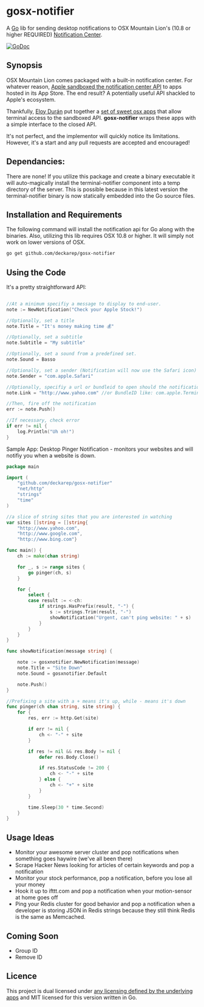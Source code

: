 gosx-notifier
===========================
A [Go](http://golang.org) lib for sending desktop notifications to OSX Mountain Lion's (10.8 or higher REQUIRED)
[Notification Center](http://www.macworld.com/article/1165411/mountain_lion_hands_on_with_notification_center.html).

[![GoDoc](http://godoc.org/github.com/deckarep/gosx-notifier?status.png)](http://godoc.org/github.com/deckarep/gosx-notifier)

Synopsis
--------
OSX Mountain Lion comes packaged with a built-in notification center. For whatever reason, [Apple sandboxed the
notification center API](http://forums.macrumors.com/showthread.php?t=1403807) to apps hosted in its App Store. The end
result? A potentially useful API shackled to Apple's ecosystem.

Thankfully, [Eloy Durán](https://github.com/alloy) put together a
[set of sweet osx apps](https://github.com/alloy/terminal-notifier) that allow terminal access to the sandboxed API.
**gosx-notifier** wraps these apps with a simple interface to the closed API.

It's not perfect, and the implementor will quickly notice its limitations. However, it's a start and any pull requests are accepted and encouraged!

Dependancies:
-------------
There are none! If you utilize this package and create a binary executable it will auto-magically install the terminal-notifier component into a temp directory of the server.  This is possible because in this latest version the terminal-notifier binary is now statically embedded into the Go source files.


Installation and Requirements
-----------------------------
The following command will install the notification api for Go along with the binaries.  Also, utilizing this lib requires OSX 10.8 or higher. It will simply not work on lower versions of OSX.

```sh
go get github.com/deckarep/gosx-notifier
```

Using the Code
------------------
It's a pretty straightforward API:

```Go
	
//At a minimum specifiy a message to display to end-user.
note := NewNotification("Check your Apple Stock!")

//Optionally, set a title
note.Title = "It's money making time 💰"

//Optionally, set a subtitle
note.Subtitle = "My subtitle" 

//Optionally, set a sound from a predefined set.
note.Sound = Basso

//Optionally, set a sender (Notification will now use the Safari icon)
note.Sender = "com.apple.Safari"

//Optionally, specifiy a url or bundleid to open should the notification be clicked.
note.Link = "http://www.yahoo.com" //or BundleID like: com.apple.Terminal

//Then, fire off the notification
err := note.Push()

//If necessary, check error
if err != nil {
	log.Println("Uh oh!")
}
```

Sample App: Desktop Pinger Notification - monitors your websites and will notifiy you when a website is down.
```Go
package main

import (
	"github.com/deckarep/gosx-notifier"
	"net/http"
	"strings"
	"time"
)

//a slice of string sites that you are interested in watching
var sites []string = []string{
	"http://www.yahoo.com",
	"http://www.google.com",
	"http://www.bing.com"}

func main() {
	ch := make(chan string)

	for _, s := range sites {
		go pinger(ch, s)
	}

	for {
		select {
		case result := <-ch:
			if strings.HasPrefix(result, "-") {
				s := strings.Trim(result, "-")
				showNotification("Urgent, can't ping website: " + s)
			}
		}
	}
}

func showNotification(message string) {

	note := gosxnotifier.NewNotification(message)
	note.Title = "Site Down"
	note.Sound = gosxnotifier.Default

	note.Push()
}

//Prefixing a site with a + means it's up, while - means it's down
func pinger(ch chan string, site string) {
	for {
		res, err := http.Get(site)

		if err != nil {
			ch <- "-" + site
		}

		if res != nil && res.Body != nil {
			defer res.Body.Close()

			if res.StatusCode != 200 {
				ch <- "-" + site
			} else {
				ch <- "+" + site
			}
		}

		time.Sleep(30 * time.Second)
	}
}
```

Usage Ideas
-----------
* Monitor your awesome server cluster and pop notifications when something goes haywire (we've all been there)
* Scrape Hacker News looking for articles of certain keywords and pop a notification
* Monitor your stock performance, pop a notification, before you lose all your money
* Hook it up to ifttt.com and pop a notification when your motion-sensor at home goes off
* Ping your Redis cluster for good behavior and pop a notification when a developer is storing JSON in Redis strings because they still think Redis is the same as Memcached.

Coming Soon
-----------
* Group ID
* Remove ID


Licence
-------
This project is dual licensed under [any licensing defined by the underlying apps](https://github.com/alloy/terminal-notifier) and MIT licensed for this version written in Go.

